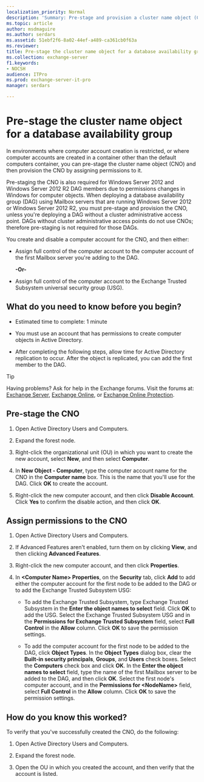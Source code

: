 ```yaml
---
localization_priority: Normal
description: 'Summary: Pre-stage and provision a cluster name object (CNO) for an Exchange Server database availability group (DAG).'
ms.topic: article
author: msdmaguire
ms.author: serdars
ms.assetid: 51ebf2f6-8a02-44ef-a489-ca361cb0f63a
ms.reviewer: 
title: Pre-stage the cluster name object for a database availability group
ms.collection: exchange-server
f1.keywords:
- NOCSH
audience: ITPro
ms.prod: exchange-server-it-pro
manager: serdars

---
```


# Pre-stage the cluster name object for a database availability group

In environments where computer account creation is restricted, or where computer accounts are created in a container other than the default computers container, you can pre-stage the cluster name object (CNO) and then provision the CNO by assigning permissions to it.

Pre-staging the CNO is also required for Windows Server 2012 and Windows Server 2012 R2 DAG members due to permissions changes in Windows for computer objects. When deploying a database availability group (DAG) using Mailbox servers that are running Windows Server 2012 or Windows Server 2012 R2, you must pre-stage and provision the CNO, unless you're deploying a DAG without a cluster administrative access point. DAGs without cluster administrative access points do not use CNOs; therefore pre-staging is not required for those DAGs.

You create and disable a computer account for the CNO, and then either:

- Assign full control of the computer account to the computer account of the first Mailbox server you're adding to the DAG.

  **-Or-**

- Assign full control of the computer account to the Exchange Trusted Subsystem universal security group (USG).

## What do you need to know before you begin?

- Estimated time to complete: 1 minute

- You must use an account that has permissions to create computer objects in Active Directory.

- After completing the following steps, allow time for Active Directory replication to occur. After the object is replicated, you can add the first member to the DAG.

> [!TIP]
> Having problems? Ask for help in the Exchange forums. Visit the forums at: [Exchange Server](https://social.technet.microsoft.com/forums/office/home?category=exchangeserver), [Exchange Online](https://social.technet.microsoft.com/forums/msonline/home?forum=onlineservicesexchange), or [Exchange Online Protection](https://social.technet.microsoft.com/forums/forefront/home?forum=FOPE).

## Pre-stage the CNO

1. Open Active Directory Users and Computers.

2. Expand the forest node.

3. Right-click the organizational unit (OU) in which you want to create the new account, select **New**, and then select **Computer**.

4. In **New Object - Computer**, type the computer account name for the CNO in the **Computer name** box. This is the name that you'll use for the DAG. Click **OK** to create the account.

5. Right-click the new computer account, and then click **Disable Account**. Click **Yes** to confirm the disable action, and then click **OK**.

## Assign permissions to the CNO

1. Open Active Directory Users and Computers.

2. If Advanced Features aren't enabled, turn them on by clicking **View**, and then clicking **Advanced Features**.

3. Right-click the new computer account, and then click **Properties**.

4. In **\<Computer Name\> Properties**, on the **Security** tab, click **Add** to add either the computer account for the first node to be added to the DAG or to add the Exchange Trusted Subsystem USG:

   - To add the Exchange Trusted Subsystem, type Exchange Trusted Subsystem in the **Enter the object names to select** field. Click **OK** to add the USG. Select the Exchange Trusted Subsystem USG and in the **Permissions for Exchange Trusted Subsystem** field, select **Full Control** in the **Allow** column. Click **OK** to save the permission settings.

   - To add the computer account for the first node to be added to the DAG, click **Object Types**. In the **Object Types** dialog box, clear the **Built-in security principals**, **Groups**, and **Users** check boxes. Select the **Computers** check box and click **OK**. In the **Enter the object names to select** field, type the name of the first Mailbox server to be added to the DAG, and then click **OK**. Select the first node's computer account, and in the **Permissions for \<NodeName\>** field, select **Full Control** in the **Allow** column. Click **OK** to save the permission settings.

## How do you know this worked?

To verify that you've successfully created the CNO, do the following:

1. Open Active Directory Users and Computers.

2. Expand the forest node.

3. Open the OU in which you created the account, and then verify that the account is listed.
